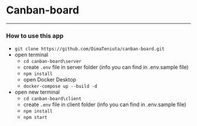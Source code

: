 # Canban-board
____
### How to use this app

- `git clone https://github.com/DimaTeniuta/canban-board.git`
- open terminal
    - `cd canban-board\server`
    - create `.env` file in server folder (info you can find in .env.sample file)
    - `npm install`
    - open Docker Desktop
    - `docker-compose up --build -d`
- open new terminal
    - `cd canban-board\client`
    - create `.env` file in client folder (info you can find in .env.sample file)
    - `npm install`
    - `npm start`
